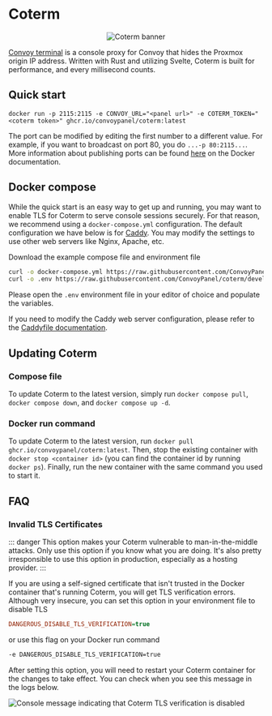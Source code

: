 # Coterm

<p align="center">
  <img src="https://github.com/ConvoyPanel/coterm/assets/37554696/a79f7746-1ff0-4b7b-af2a-723f0a8f7de8" alt="Coterm banner" />
</p>

[Convoy terminal](https://github.com/ConvoyPanel/coterm) is a console proxy for Convoy that hides the Proxmox origin IP
address. Written with Rust and utilizing Svelte, Coterm is built for performance, and every millisecond counts.

## Quick start

```
docker run -p 2115:2115 -e CONVOY_URL="<panel url>" -e COTERM_TOKEN="<coterm token>" ghcr.io/convoypanel/coterm:latest
```

The port can be modified by editing the first number to a different value. For example, if you want to broadcast on port
80, you do `...-p 80:2115...`. More information about publishing ports can be
found [here](https://docs.docker.com/network/#published-ports) on the Docker documentation.

## Docker compose

While the quick start is an easy way to get up and running, you may want to enable TLS for Coterm to serve console
sessions securely. For that reason, we recommend using a `docker-compose.yml` configuration. The default configuration
we have below is for [Caddy](https://caddyserver.com/). You may modify the settings to use other web servers like Nginx,
Apache, etc.

Download the example compose file and environment file

```sh
curl -o docker-compose.yml https://raw.githubusercontent.com/ConvoyPanel/coterm/develop/docker-compose.example.yml
curl -o .env https://raw.githubusercontent.com/ConvoyPanel/coterm/develop/.env.docker.example
```

Please open the `.env` environment file in your editor of choice and populate the variables.

If you need to modify the Caddy web server configuration, please refer to
the [Caddyfile documentation](https://caddyserver.com/docs/caddyfile).

## Updating Coterm

### Compose file

To update Coterm to the latest version, simply run `docker compose pull`, `docker compose down`,
and `docker compose up -d`.

### Docker run command

To update Coterm to the latest version, run `docker pull ghcr.io/convoypanel/coterm:latest`. Then, stop the existing
container with `docker stop <container id>` (you can find the container id by running `docker ps`). Finally, run the new
container with the same command you used to start it.

## FAQ

### Invalid TLS Certificates

::: danger
This option makes your Coterm vulnerable to man-in-the-middle attacks. Only use this option if you know what you are
doing. It's also pretty irresponsible to use this option in production, especially as a hosting provider.
:::

If you are using a self-signed certificate that isn't trusted in the Docker container that's running Coterm, you will
get
TLS verification errors. Although very insecure, you can set this option in your environment file to disable TLS

```ini
DANGEROUS_DISABLE_TLS_VERIFICATION=true
```

or use this flag on your Docker run command

```sh
-e DANGEROUS_DISABLE_TLS_VERIFICATION=true
```

After setting this option, you will need to restart your Coterm container for the changes to take effect. You can check
when you see this message in the logs below.

![Console message indicating that Coterm TLS verification is disabled](/assets/images/coterm-console-indicating-tls-verify-disabled.png)